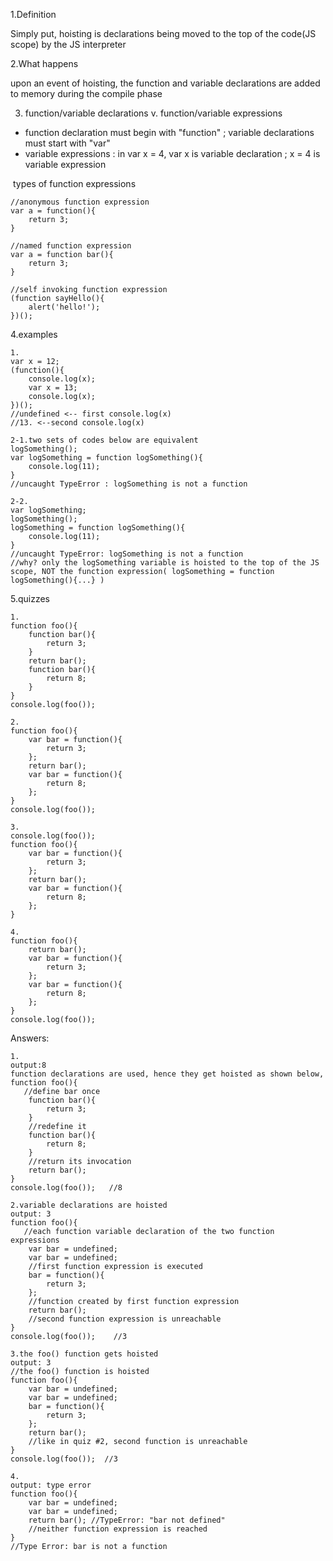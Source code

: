 1.Definition

  Simply put, hoisting is declarations being moved to the top of the code(JS scope) by the JS interpreter

2.What happens

  upon an event of hoisting, the function and variable declarations are added to memory during the compile phase

3. function/variable declarations v. function/variable expressions

- function declaration must begin with "function" ; variable declarations must start with "var"
- variable expressions : in var x = 4,  var x is variable declaration ; x = 4 is variable expression

​    types of function expressions

```////
//anonymous function expression
var a = function(){
    return 3;
}

//named function expression
var a = function bar(){
    return 3; 
}

//self invoking function expression
(function sayHello(){
    alert('hello!');
})();
```

4.examples

```
1.
var x = 12;
(function(){
    console.log(x);
    var x = 13;
    console.log(x);
})();
//undefined <-- first console.log(x)
//13. <--second console.log(x)

2-1.two sets of codes below are equivalent 
logSomething();
var logSomething = function logSomething(){
    console.log(11);
}
//uncaught TypeError : logSomething is not a function

2-2. 
var logSomething;
logSomething();
logSomething = function logSomething(){
    console.log(11);
}
//uncaught TypeError: logSomething is not a function
//why? only the logSomething variable is hoisted to the top of the JS scope, NOT the function expression( logSomething = function logSomething(){...} )
```

5.quizzes

```
1.
function foo(){
    function bar(){
        return 3;
    }
    return bar();
    function bar(){
        return 8;
    }
}
console.log(foo());

2. 
function foo(){
    var bar = function(){
        return 3;
    };
    return bar();
    var bar = function(){
        return 8;
    };
}
console.log(foo());

3. 
console.log(foo());
function foo(){
    var bar = function(){
        return 3;
    };
    return bar();
    var bar = function(){
        return 8;
    };
}

4. 
function foo(){
    return bar();
    var bar = function(){
        return 3;
    };
    var bar = function(){
        return 8;
    };
}
console.log(foo());
```

Answers:

```
1.
output:8
function declarations are used, hence they get hoisted as shown below,
function foo(){
   //define bar once
    function bar(){
        return 3;
    }
    //redefine it
    function bar(){
        return 8;
    }
    //return its invocation
    return bar(); 
}
console.log(foo());   //8

2.variable declarations are hoisted
output: 3
function foo(){
   //each function variable declaration of the two function expressions
    var bar = undefined; 
    var bar = undefined;
    //first function expression is executed
    bar = function(){
        return 3;
    };
    //function created by first function expression
    return bar();
    //second function expression is unreachable 
}
console.log(foo());    //3 

3.the foo() function gets hoisted
output: 3
//the foo() function is hoisted
function foo(){
    var bar = undefined;
    var bar = undefined;
    bar = function(){
        return 3;
    };
    return bar();
    //like in quiz #2, second function is unreachable
}
console.log(foo());  //3

4.
output: type error
function foo(){
    var bar = undefined;
    var bar = undefined;
    return bar(); //TypeError: "bar not defined"
    //neither function expression is reached
}
//Type Error: bar is not a function
```



